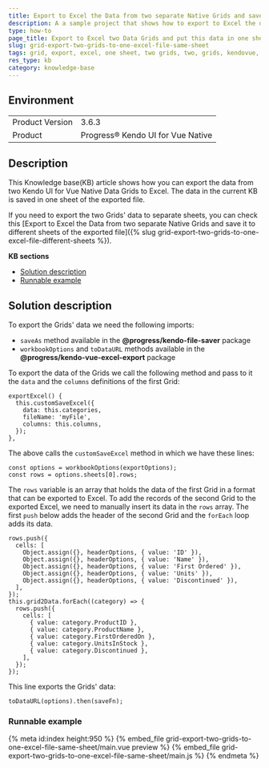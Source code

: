 ```yaml
---
title: Export to Excel the Data from two separate Native Grids and save it in one sheet of the exported file. 
description: A a sample project that shows how to export to Excel the data from two Kendo UI for Vue Native Grids and put this data in one sheet. 
type: how-to
page_title: Export to Excel two Data Grids and put this data in one sheet | Kendo UI for Vue Native Grid
slug: grid-export-two-grids-to-one-excel-file-same-sheet
tags: grid, export, excel, one sheet, two grids, two, grids, kendovue, native
res_type: kb
category: knowledge-base
---
```


## Environment

<table>
    <tbody>
	    <tr>
	    	<td>Product Version</td>
	    	<td>3.6.3</td>
	    </tr>
	    <tr>
	    	<td>Product</td>
	    	<td>Progress® Kendo UI for Vue Native</td>
	    </tr>
    </tbody>
</table>


## Description

This Knowledge base(KB) article shows how you can export the data from two Kendo UI for Vue Native Data Grids to Excel. The data in the current KB is saved in one sheet of the exported file. 

If you need to export the two Grids' data to separate sheets, you can check this [Export to Excel the Data from two separate Native Grids and save it to different sheets of the exported file]({% slug grid-export-two-grids-to-one-excel-file-different-sheets %}).

**KB sections**

* [Solution description](#toc-solution-description)
* [Runnable example](#toc-runnable-example)

## Solution description

To export the Grids' data we need the following imports:
* `saveAs` method available in the **@progress/kendo-file-saver** package
* `workbookOptions` and `toDataURL` methods available in the **@progress/kendo-vue-excel-export** package

To export the data of the Grids we call the following method and pass to it the `data` and the `columns` definitions of the first Grid:

```js-no-run
exportExcel() {
  this.customSaveExcel({
    data: this.categories,
    fileName: 'myFile',
    columns: this.columns,
  });
},
```

The above calls the `customSaveExcel` method in which we have these lines:
```js-no-run
const options = workbookOptions(exportOptions);
const rows = options.sheets[0].rows;
```
The `rows` variable is an array that holds the data of the first Grid in a format that can be exported to Excel. To add the records of the second Grid to the exported Excel, we need to manually insert its data in the `rows` array. The first `push` below adds the header of the second Grid and the `forEach` loop adds its data.

```js-no-run
rows.push({
  cells: [
    Object.assign({}, headerOptions, { value: 'ID' }),
    Object.assign({}, headerOptions, { value: 'Name' }),
    Object.assign({}, headerOptions, { value: 'First Ordered' }),
    Object.assign({}, headerOptions, { value: 'Units' }),
    Object.assign({}, headerOptions, { value: 'Discontinued' }),
  ],
});
this.grid2Data.forEach((category) => {
  rows.push({
    cells: [
      { value: category.ProductID },
      { value: category.ProductName },
      { value: category.FirstOrderedOn },
      { value: category.UnitsInStock },
      { value: category.Discontinued },
    ],
  });
});
```

This line exports the Grids' data:

```js-no-run
toDataURL(options).then(saveFn);
```

### Runnable example
{% meta id:index height:950 %}
{% embed_file grid-export-two-grids-to-one-excel-file-same-sheet/main.vue preview %}
{% embed_file grid-export-two-grids-to-one-excel-file-same-sheet/main.js %}
{% endmeta %}
